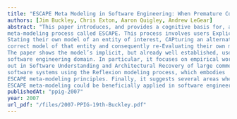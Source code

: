 ```yaml
---
title: "ESCAPE Meta Modeling in Software Engineering: When Premature Commitment is Useful in Representations"
authors: [Jim Buckley, Chris Exton, Aaron Quigley, Andrew LeGear]
abstract: "This paper introduces, and provides a cognitive basis for, a prototype
meta-modeling process called ESCAPE. This process involves users Explicitly
Stating their own model of an entity of interest, CAPturing an alternative or
correct model of that entity and consequently re-Evaluating their own model.
The paper shows the model’s implicit, but already well established, use in the
software engineering domain. In particular, it focuses on empirical work carried
out in Software Understanding and Architectural Recovery of large commercial
software systems using the Reflexion modeling process, which embodies
ESCAPE meta-modeling principles. Finally, it suggests several areas where
ESCAPE meta-modeling could be beneficially applied in software engineering."
publishedAt: "ppig-2007"
year: 2007
url_pdf: "/files/2007-PPIG-19th-Buckley.pdf"
---
```

